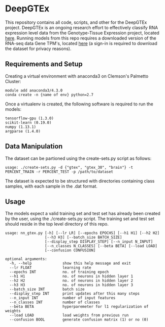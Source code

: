 # DeepGTEx
This repository contains all code, scripts, and other for the DeepGTEx project. DeepGTEx is an ongoing research effort to effectively classify RNA expression level data from the Genotype-Tissue Expression project, located [here](https://gtexportal.org/home/). Running models from this repo requires a downloaded version of the RNA-seq data Gene TPM's, located [here](https://gtexportal.org/home/datasets) (a sign-in is required to download the dataset for privacy reasons). 

## Requirements and Setup
Creating a virtual environment with anaconda3 on Clemson's Palmetto Cluster:
    
    module add anaconda3/4.3.0
    conda create -n {name of env} python=2.7
    
Once a virtualenv is created, the following software is required to run the models:
    
    tensorflow-gpu (1.3.0)
    scikit-learn (0.19.0)
    numpy (1.13.1)
    argparse (1.4.0)

## Data Manipulation
The dataset can be partioned using the create-sets.py script as follows:

    usage: ./create-sets.py -d {"gtex", "gtex_30", "brain"} -t PERCENT_TRAIN -r PERCENT_TEST -p /path/to/dataset
    
The dataset is expected to be structured with directories containing class samples, with each sample in the .dat format.

## Usage
The models expect a valid training set and test set has already been created by the user, using the ./create-sets.py script. The training set and test set should reside in the top level directory of this repo. 

    usage: nn_gtex.py [-h] [--lr LR] [--epochs EPOCHS] [--h1 H1] [--h2 H2]
                      [--h3 H3] [--batch_size BATCH_SIZE]
                      [--display_step DISPLAY_STEP] [--n_input N_INPUT]
                      [--n_classes N_CLASSES] [--beta BETA] [--load LOAD]
                      [--confusion CONFUSION]

    optional arguments:
      -h, --help              show this help message and exit
      --lr FLOAT              learning rate
      --epochs INT            no. of training epoch
      --h1 H1                 no. of neurons in hidden layer 1
      --h2 H2                 no. of neurons in hidden layer 2
      --h3 H3                 no. of neurons in hidden layer 3
      --batch_size INT        batch size
      --display_step INT      print updates after this many steps
      --n_input INT           number of input features
      --n_classes INT         number of classes
      --beta BETA             hyperparemeter for l1 regularization of weights
      --load LOAD             load weights from previous run
      --confusion BOOL        generate confusion matrix (1) or no (0)
  
